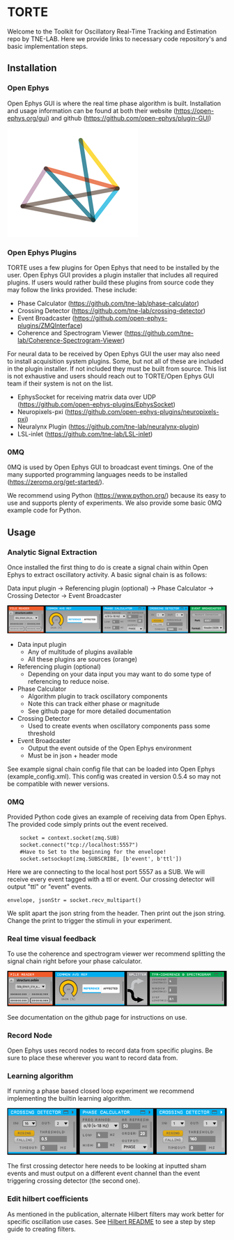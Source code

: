 # TORTE
Welcome to the Toolkit for Oscillatory Real-Time Tracking and Estimation repo by TNE-LAB. Here we provide links to necessary code repository's and basic implementation steps.  

## Installation

### Open Ephys
Open Ephys GUI is where the real time phase algorithm is built. Installation and usage information can be found at both their website (https://open-ephys.org/gui) and github (https://github.com/open-ephys/plugin-GUI)


![OE](./resources/oe+logo+match+header-01.png)

### Open Ephys Plugins
TORTE uses a few plugins for Open Ephys that need to be installed by the user. Open Ephys GUI provides a plugin installer that includes all required plugins. If users would rather build these plugins from source code they may follow the links provided. These include:

- Phase Calculator (https://github.com/tne-lab/phase-calculator)
- Crossing Detector (https://github.com/tne-lab/crossing-detector)
- Event Broadcaster (https://github.com/open-ephys-plugins/ZMQInterface)
- Coherence and Spectrogram Viewer (https://github.com/tne-lab/Coherence-Spectrogram-Viewer)

For neural data to be received by Open Ephys GUI the user may also need to install acquisition system plugins. Some, but not all of these are included in the plugin installer. If not included they must be built from source. This list is not exhaustive and users should reach out to TORTE/Open Ephys GUI team if their system is not on the list.

- EphysSocket for receiving matrix data over UDP (https://github.com/open-ephys-plugins/EphysSocket)
- Neuropixels-pxi (https://github.com/open-ephys-plugins/neuropixels-pxi)
- Neuralynx Plugin (https://github.com/tne-lab/neuralynx-plugin)
- LSL-inlet (https://github.com/tne-lab/LSL-inlet)

### 0MQ
0MQ is used by Open Ephys GUI to broadcast event timings. One of the many supported programming languages needs to be installed (https://zeromq.org/get-started/).

We recommend using Python (https://www.python.org/) because its easy to use and supports plenty of experiments. We also provide some basic 0MQ example code for Python.

## Usage

### Analytic Signal Extraction
Once installed the first thing to do is create a signal chain within Open Ephys to extract oscillatory activity. A basic signal chain is as follows:

Data input plugin -> Referencing plugin (optional) -> Phase Calculator -> Crossing Detector -> Event Broadcaster

![TORTE signal chain](./resources/signalchain.PNG)

- Data input plugin
  - Any of multitude of plugins available 
  - All these plugins are sources (orange)
- Referencing plugin (optional)
  - Depending on your data input you may want to do some type of referencing to reduce noise.
- Phase Calculator
  - Algorithm plugin to track oscillatory components
  - Note this can track either phase or magnitude 
  - See github page for more detailed documentation
- Crossing Detector
  - Used to create events when oscillatory components pass some threshold
- Event Broadcaster
  - Output the event outside of the Open Ephys environment
  - Must be in json + header mode


See example signal chain config file that can be loaded into Open Ephys (example_config.xml). This config was created in version 0.5.4 so may not be compatible with newer versions. 

### 0MQ
Provided Python code gives an example of receiving data from Open Ephys. The provided code simply prints out the event received. 

```
    socket = context.socket(zmq.SUB)
    socket.connect("tcp://localhost:5557")
    #Have to Set to the beginning for the envelope!
    socket.setsockopt(zmq.SUBSCRIBE, [b'event', b'ttl'])
```
Here we are connecting to the local host port 5557 as a SUB. We will receive every event tagged with a ttl or event. Our crossing detector will output "ttl" or "event" events. 

```
envelope, jsonStr = socket.recv_multipart()
```

We split apart the json string from the header. Then print out the json string. Change the print to trigger the stimuli in your experiment. 

### Real time visual feedback
To use the coherence and spectrogram viewer wer recommend splitting the signal chain right before your phase calculator.

![TFR signal chain](./resources/signalchaintfr.PNG)

See documentation on the github page for instructions on use.

### Record Node
Open Ephys uses record nodes to record data from specific plugins. Be sure to place these wherever you want to record data from. 

### Learning algorithm
If running a phase based closed loop experiment we recommend implementing the builtin learning algorithm. 

![learning signal chain](./resources/learningsignal.PNG)

The first crossing detector here needs to be looking at inputted sham events and must output on a different event channel than the event triggering crossing detector (the second one). 

### Edit hilbert coefficients
As mentioned in the publication, alternate Hilbert filters may work better for specific oscillation use cases. See [Hilbert README](./hilbertcoeff.md) to see a step by step guide to creating filters. 